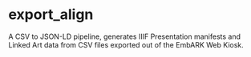 # export_align

A CSV to JSON-LD pipeline, generates IIIF Presentation manifests and Linked Art data from CSV files exported out of the EmbARK Web Kiosk. 